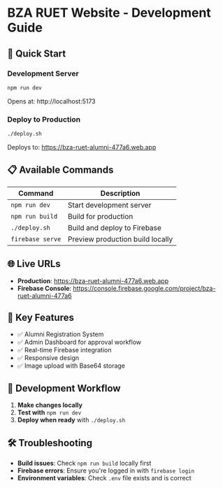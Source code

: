 # BZA RUET Website - Development Guide

## 🚀 Quick Start

### Development Server

```bash
npm run dev
```

Opens at: http://localhost:5173

### Deploy to Production

```bash
./deploy.sh
```

Deploys to: https://bza-ruet-alumni-477a6.web.app

## 📋 Available Commands

| Command          | Description                      |
| ---------------- | -------------------------------- |
| `npm run dev`    | Start development server         |
| `npm run build`  | Build for production             |
| `./deploy.sh`    | Build and deploy to Firebase     |
| `firebase serve` | Preview production build locally |

## 🌐 Live URLs

- **Production**: https://bza-ruet-alumni-477a6.web.app
- **Firebase Console**: https://console.firebase.google.com/project/bza-ruet-alumni-477a6

## 📱 Key Features

- ✅ Alumni Registration System
- ✅ Admin Dashboard for approval workflow
- ✅ Real-time Firebase integration
- ✅ Responsive design
- ✅ Image upload with Base64 storage

## 🔄 Development Workflow

1. **Make changes locally**
2. **Test with** `npm run dev`
3. **Deploy when ready** with `./deploy.sh`

## 🛠️ Troubleshooting

- **Build issues**: Check `npm run build` locally first
- **Firebase errors**: Ensure you're logged in with `firebase login`
- **Environment variables**: Check `.env` file exists and is correct
